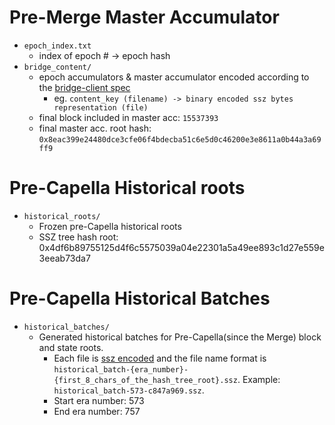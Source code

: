 # Pre-Merge Master Accumulator
- `epoch_index.txt`
	- index of epoch # -> epoch hash
- `bridge_content/`
	- epoch accumulators & master accumulator encoded according to the [bridge-client spec](https://eth-portal.readthedocs.io/en/latest/bridge.html#inject-content-manually)
		- eg. `content_key (filename) -> binary encoded ssz bytes representation (file)`
    - final block included in master acc: `15537393`
    - final master acc. root hash: `0x8eac399e24480dce3cfe06f4bdecba51c6e5d0c46200e3e8611a0b44a3a69ff9`

# Pre-Capella Historical roots
- `historical_roots/`
   - Frozen pre-Capella historical roots 
   - SSZ tree hash root: 0x4df6b89755125d4f6c5575039a04e22301a5a49ee893c1d27e559e3eeab73da7

# Pre-Capella Historical Batches
- `historical_batches/`
   - Generated historical batches for Pre-Capella(since the Merge) block and state roots.
     - Each file is [ssz encoded](https://github.com/ethereum/consensus-specs/blob/dev/specs/phase0/beacon-chain.md#historicalbatch) and the file name format is `historical_batch-{era_number}-{first_8_chars_of_the_hash_tree_root}.ssz`.
       Example: `historical_batch-573-c847a969.ssz`.
     - Start era number: 573
     - End era number: 757

